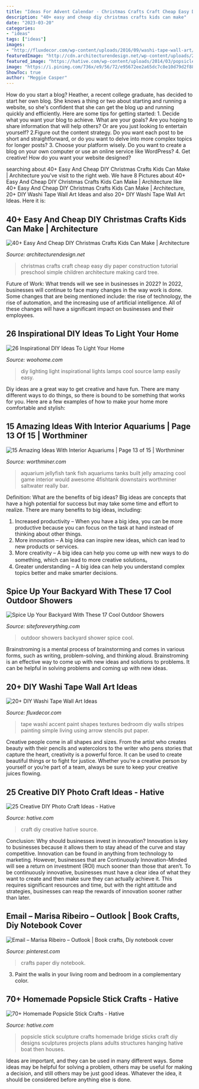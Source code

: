 ```yaml
---
title: "Ideas For Advent Calendar - Christmas Crafts Craft Cheap Easy Diy Paper Construction Tutorial Preschool Simple Children Architecture Making Card Tree"
description: "40+ easy and cheap diy christmas crafts kids can make"
date: "2023-03-20"
categories:
- "ideas"
tags: ["ideas"]
images:
- "http://fluxdecor.com/wp-content/uploads/2016/09/washi-tape-wall-art/14-washi-tape-wall-art.jpg"
featuredImage: "http://cdn.architecturendesign.net/wp-content/uploads/2014/11/AD-Christmas-Craft-For-Kids-06.jpg"
featured_image: "https://hative.com/wp-content/uploads/2014/03/popsicle-stick-crafts/49-large-popsicle-stick-sculpture.jpg"
image: "https://i.pinimg.com/736x/e9/56/72/e95672ee2a65dc7c8e10d79d2f883f66.jpg"
ShowToc: true
author: "Meggie Casper"
---
```



How do you start a blog?
Heather, a recent college graduate, has decided to start her own blog. She knows a thing or two about starting and running a website, so she's confident that she can get the blog up and running quickly and efficiently. Here are some tips for getting started: 1. Decide what you want your blog to achieve. What are your goals? Are you hoping to share information that will help others? Or are you just looking to entertain yourself? 2.Figure out the content strategy. Do you want each post to be short and straightforward, or do you want to delve into more complex topics for longer posts? 3. Choose your platform wisely. Do you want to create a blog on your own computer or use an online service like WordPress? 4. Get creative! How do you want your website designed?

	

		
searching about 40+ Easy And Cheap DIY Christmas Crafts Kids Can Make | Architecture you've visit to the right web. We have 8 Pictures about 40+ Easy And Cheap DIY Christmas Crafts Kids Can Make | Architecture like 40+ Easy And Cheap DIY Christmas Crafts Kids Can Make | Architecture, 20+ DIY Washi Tape Wall Art Ideas and also 20+ DIY Washi Tape Wall Art Ideas. Here it is:
		
    
## 40+ Easy And Cheap DIY Christmas Crafts Kids Can Make | Architecture

<img loading=lazy src="http://cdn.architecturendesign.net/wp-content/uploads/2014/11/AD-Christmas-Craft-For-Kids-06.jpg" onerror="this.onerror=null;this.src='https://tse4.mm.bing.net/th?id=OIP.fbVa7RLvcBu7AvK3naVkiAHaFj&amp;pid=15.1';" alt="40+ Easy And Cheap DIY Christmas Crafts Kids Can Make | Architecture">

_Source: architecturendesign.net_

>christmas crafts craft cheap easy diy paper construction tutorial preschool simple children architecture making card tree. 

	

Future of Work: What trends will we see in businesses in 2022?
In 2022, businesses will continue to face many changes in the way work is done. Some changes that are being mentioned include: the rise of technology, the rise of automation, and the increasing use of artificial intelligence. All of these changes will have a significant impact on businesses and their employees.

    
## 26 Inspirational DIY Ideas To Light Your Home

<img loading=lazy src="http://www.woohome.com/wp-content/uploads/2013/09/DIY-Lighting-Ideas-23-0.jpg" onerror="this.onerror=null;this.src='https://tse4.mm.bing.net/th?id=OIP.Ld4tOU8AO25se5EtenERVwHaJ4&amp;pid=15.1';" alt="26 Inspirational DIY Ideas To Light Your Home">

_Source: woohome.com_

>diy lighting light inspirational lights lamps cool source lamp easily easy. 

	

Diy ideas are a great way to get creative and have fun. There are many different ways to do things, so there is bound to be something that works for you. Here are a few examples of how to make your home more comfortable and stylish: 

    
## 15 Amazing Ideas With Interior Aquariums | Page 13 Of 15 | Worthminer

<img loading=lazy src="http://www.worthminer.com/wp-content/uploads/2017/12/aquarium-13.jpg" onerror="this.onerror=null;this.src='https://tse4.mm.bing.net/th?id=OIP.7oEetvogRbB1Ce5L5JqU4gHaKr&amp;pid=15.1';" alt="15 Amazing Ideas With Interior Aquariums | Page 13 of 15 | Worthminer">

_Source: worthminer.com_

>aquarium jellyfish tank fish aquariums tanks built jelly amazing cool game interior would awesome 4fishtank downstairs worthminer saltwater really bar. 

	

Definition: What are the benefits of big ideas?
Big ideas are concepts that have a high potential for success but may take some time and effort to realize. There are many benefits to big ideas, including: 
1. Increased productivity – When you have a big idea, you can be more productive because you can focus on the task at hand instead of thinking about other things. 
2. More innovation – A big idea can inspire new ideas, which can lead to new products or services. 
3. More creativity – A big idea can help you come up with new ways to do something, which can lead to more creative solutions。 
4. Greater understanding – A big idea can help you understand complex topics better and make smarter decisions.

    
## Spice Up Your Backyard With These 17 Cool Outdoor Showers

<img loading=lazy src="http://siteforeverything.com/wp-content/uploads/2016/04/Outdoor-Shower-4.jpg" onerror="this.onerror=null;this.src='https://tse2.mm.bing.net/th?id=OIP.LsUjfe9jNjIW5-Lsl3LplAHaKM&amp;pid=15.1';" alt="Spice Up Your Backyard With These 17 Cool Outdoor Showers">

_Source: siteforeverything.com_

>outdoor showers backyard shower spice cool. 

	

Brainstroming is a mental process of brainstorming and comes in various forms, such as writing, problem-solving, and thinking aloud. Brainstroming is an effective way to come up with new ideas and solutions to problems. It can be helpful in solving problems and coming up with new ideas.

    
## 20+ DIY Washi Tape Wall Art Ideas

<img loading=lazy src="http://fluxdecor.com/wp-content/uploads/2016/09/washi-tape-wall-art/14-washi-tape-wall-art.jpg" onerror="this.onerror=null;this.src='https://tse4.mm.bing.net/th?id=OIP.hh42mkMbV2S2yX9iChDt8gHaJ4&amp;pid=15.1';" alt="20+ DIY Washi Tape Wall Art Ideas">

_Source: fluxdecor.com_

>tape washi accent paint shapes textures bedroom diy walls stripes painting simple living using arrow stencils put paper. 

	

Creative people come in all shapes and sizes. From the artist who creates beauty with their pencils and watercolors to the writer who pens stories that capture the heart, creativity is a powerful force. It can be used to create beautiful things or to fight for justice. Whether you’re a creative person by yourself or you’re part of a team, always be sure to keep your creative juices flowing.

    
## 25 Creative DIY Photo Craft Ideas - Hative

<img loading=lazy src="https://hative.com/wp-content/uploads/2014/11/diy-photo-craft-ideas/23-diy-photo-craft-ideas.jpg" onerror="this.onerror=null;this.src='https://tse3.mm.bing.net/th?id=OIP.MgGUXorVUvA4fWyds88K4AHaOl&amp;pid=15.1';" alt="25 Creative DIY Photo Craft Ideas - Hative">

_Source: hative.com_

>craft diy creative hative source. 

	

Conclusion: Why should businesses invest in innovation?
Innovation is key to businesses because it allows them to stay ahead of the curve and stay competitive. Innovation can be found in anything from technology to marketing. However, businesses that are Continuously Innovation-Minded will see a return on investment (ROI) much sooner than those that aren’t. To be continuously innovative, businesses must have a clear idea of what they want to create and then make sure they can actually achieve it. This requires significant resources and time, but with the right attitude and strategies, businesses can reap the rewards of innovation sooner rather than later.

    
## Email – Marisa Ribeiro – Outlook | Book Crafts, Diy Notebook Cover

<img loading=lazy src="https://i.pinimg.com/736x/e9/56/72/e95672ee2a65dc7c8e10d79d2f883f66.jpg" onerror="this.onerror=null;this.src='https://tse3.mm.bing.net/th?id=OIP.LoPcXF1h0pYXOagI54mFKAAAAA&amp;pid=15.1';" alt="Email – Marisa Ribeiro – Outlook | Book crafts, Diy notebook cover">

_Source: pinterest.com_

>crafts paper diy notebook. 

	

3. Paint the walls in your living room and bedroom in a complementary color. 

    
## 70+ Homemade Popsicle Stick Crafts - Hative

<img loading=lazy src="https://hative.com/wp-content/uploads/2014/03/popsicle-stick-crafts/49-large-popsicle-stick-sculpture.jpg" onerror="this.onerror=null;this.src='https://tse4.mm.bing.net/th?id=OIP.mmbKFZQn4tC79QYikGigdwHaJ4&amp;pid=15.1';" alt="70+ Homemade Popsicle Stick Crafts - Hative">

_Source: hative.com_

>popsicle stick sculpture crafts homemade bridge sticks craft diy designs sculptures projects plans adults structures hanging hative boat then houses. 

	

Ideas are important, and they can be used in many different ways. Some ideas may be helpful for solving a problem, others may be useful for making a decision, and still others may be just good ideas. Whatever the idea, it should be considered before anything else is done.

